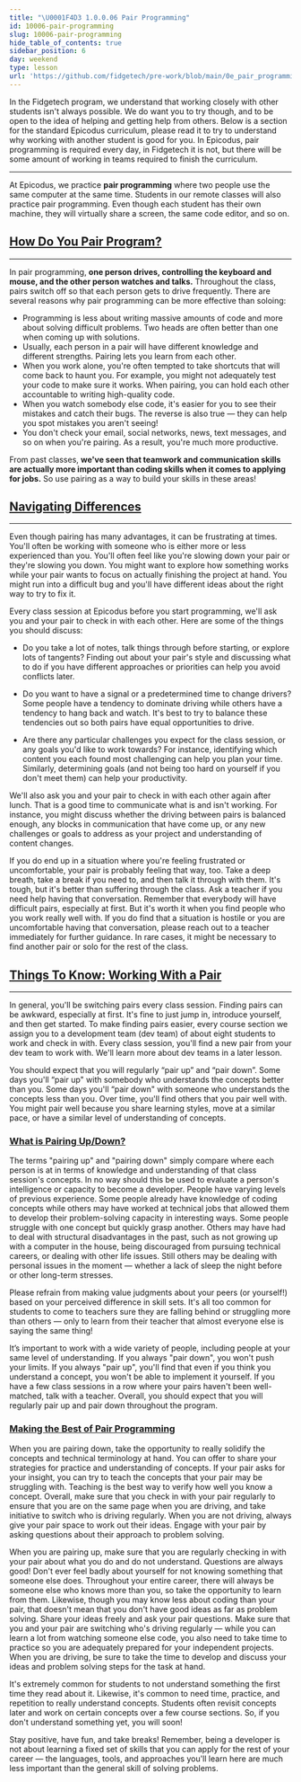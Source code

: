 ```yaml
---
title: "\U0001F4D3 1.0.0.06 Pair Programming"
id: 10006-pair-programming
slug: 10006-pair-programming
hide_table_of_contents: true
sidebar_position: 6
day: weekend
type: lesson
url: 'https://github.com/fidgetech/pre-work/blob/main/0e_pair_programming.md'
---
```


In the Fidgetech program, we understand that working closely with other students isn't always possible. We do want you to try though, and to be open to the idea of helping and getting help from others. Below is a section for the standard Epicodus curriculum, please read it to try to understand why working with another student is good for you. In Epicodus, pair programming is required every day, in Fidgetech it is not, but there will be some amount of working in teams required to finish the curriculum.

---

At Epicodus, we practice **pair programming** where two people use the same computer at the same time. Students in our remote classes will also practice pair programming. Even though each student has their own machine, they will virtually share a screen, the same code editor, and so on.

## [How Do You Pair Program?](#how-do-you-pair-program)

---

In pair programming, **one person drives, controlling the keyboard and mouse, and the other person watches and talks.** Throughout the class, pairs switch off so that each person gets to drive frequently. There are several reasons why pair programming can be more effective than soloing:

* Programming is less about writing massive amounts of code and more about solving difficult problems. Two heads are often better than one when coming up with solutions.
* Usually, each person in a pair will have different knowledge and different strengths. Pairing lets you learn from each other.
* When you work alone, you're often tempted to take shortcuts that will come back to haunt you. For example, you might not adequately test your code to make sure it works. When pairing, you can hold each other accountable to writing high-quality code.
* When you watch somebody else code, it's easier for you to see their mistakes and catch their bugs. The reverse is also true — they can help you spot mistakes you aren't seeing!
* You don't check your email, social networks, news, text messages, and so on when you're pairing. As a result, you're much more productive.

From past classes, **we've seen that teamwork and communication skills are actually more important than coding skills when it comes to applying for jobs.** So use pairing as a way to build your skills in these areas!

## [Navigating Differences](#navigating-differences)

---

Even though pairing has many advantages, it can be frustrating at times. You'll often be working with someone who is either more or less experienced than you. You'll often feel like you're slowing down your pair or they're slowing you down. You might want to explore how something works while your pair wants to focus on actually finishing the project at hand. You might run into a difficult bug and you'll have different ideas about the right way to try to fix it.

Every class session at Epicodus before you start programming, we'll ask you and your pair to check in with each other. Here are some of the things you should discuss:

* Do you take a lot of notes, talk things through before starting, or explore lots of tangents? Finding out about your pair's style and discussing what to do if you have different approaches or priorities can help you avoid conflicts later.

* Do you want to have a signal or a predetermined time to change drivers? Some people have a tendency to dominate driving while others have a tendency to hang back and watch. It's best to try to balance these tendencies out so both pairs have equal opportunities to drive.

* Are there any particular challenges you expect for the class session, or any goals you'd like to work towards? For instance, identifying which content you each found most challenging can help you plan your time. Similarly, determining goals (and not being too hard on yourself if you don't meet them) can help your productivity.

We'll also ask you and your pair to check in with each other again after lunch. That is a good time to communicate what is and isn't working. For instance, you might discuss whether the driving between pairs is balanced enough, any blocks in communication that have come up, or any new challenges or goals to address as your project and understanding of content changes.

If you do end up in a situation where you're feeling frustrated or uncomfortable, your pair is probably feeling that way, too. Take a deep breath, take a break if you need to, and then talk it through with them. It's tough, but it's better than suffering through the class. Ask a teacher if you need help having that conversation. Remember that everybody will have difficult pairs, especially at first. But it's worth it when you find people who you work really well with. If you do find that a situation is hostile or you are uncomfortable having that conversation, please reach out to a teacher immediately for further guidance. In rare cases, it might be necessary to find another pair or solo for the rest of the class.

## [Things To Know: Working With a Pair](#things-to-know-working-with-a-pair)

---

In general, you'll be switching pairs every class session. Finding pairs can be awkward, especially at first. It's fine to just jump in, introduce yourself, and then get started. To make finding pairs easier, every course section we assign you to a development team (dev team) of about eight students to work and check in with. Every class session, you'll find a new pair from your dev team to work with. We'll learn more about dev teams in a later lesson.

You should expect that you will regularly “pair up” and “pair down”. Some days you'll “pair up" with somebody who understands the concepts better than you. Some days you'll “pair down" with someone who understands the concepts less than you. Over time, you'll find others that you pair well with. You might pair well because you share learning styles, move at a similar pace, or have a similar level of understanding of concepts.

### [What is Pairing Up/Down?](#what-is-pairing-up-down)

The terms "pairing up" and "pairing down" simply compare where each person is at in terms of knowledge and understanding of that class session's concepts. In no way should this be used to evaluate a person's intelligence or capacity to become a developer. People have varying levels of previous experience. Some people already have knowledge of coding concepts while others may have worked at technical jobs that allowed them to develop their problem-solving capacity in interesting ways. Some people struggle with one concept but quickly grasp another. Others may have had to deal with structural disadvantages in the past, such as not growing up with a computer in the house, being discouraged from pursuing technical careers, or dealing with other life issues. Still others may be dealing with personal issues in the moment — whether a lack of sleep the night before or other long-term stresses.

Please refrain from making value judgments about your peers (or yourself!) based on your perceived difference in skill sets. It's all too common for students to come to teachers sure they are falling behind or struggling more than others — only to learn from their teacher that almost everyone else is saying the same thing!

It’s important to work with a wide variety of people, including people at your same level of understanding. If you always "pair down", you won't push your limits. If you always "pair up", you'll find that even if you think you understand a concept, you won't be able to implement it yourself. If you have a few class sessions in a row where your pairs haven't been well-matched, talk with a teacher. Overall, you should expect that you will regularly pair up and pair down throughout the program.

### [Making the Best of Pair Programming](#making-the-best-of-pair-programming)

When you are pairing down, take the opportunity to really solidify the concepts and technical terminology at hand. You can offer to share your strategies for practice and understanding of concepts. If your pair asks for your insight, you can try to teach the concepts that your pair may be struggling with. Teaching is the best way to verify how well you know a concept. Overall, make sure that you check in with your pair regularly to ensure that you are on the same page when you are driving, and take initiative to switch who is driving regularly. When you are not driving, always give your pair space to work out their ideas. Engage with your pair by asking questions about their approach to problem solving.

When you are pairing up, make sure that you are regularly checking in with your pair about what you do and do not understand. Questions are always good! Don't ever feel badly about yourself for not knowing something that someone else does. Throughout your entire career, there will always be someone else who knows more than you, so take the opportunity to learn from them. Likewise, though you may know less about coding than your pair, that doesn't mean that you don't have good ideas as far as problem solving. Share your ideas freely and ask your pair questions. Make sure that you and your pair are switching who's driving regularly — while you can learn a lot from watching someone else code, you also need to take time to practice so you are adequately prepared for your independent projects. When you are driving, be sure to take the time to develop and discuss your ideas and problem solving steps for the task at hand.

It's extremely common for students to not understand something the first time they read about it. Likewise, it's common to need time, practice, and repetition to really understand concepts. Students often revisit concepts later and work on certain concepts over a few course sections. So, if you don't understand something yet, you will soon!

Stay positive, have fun, and take breaks! Remember, being a developer is not about learning a fixed set of skills that you can apply for the rest of your career — the languages, tools, and approaches you'll learn here are much less important than the general skill of solving problems.